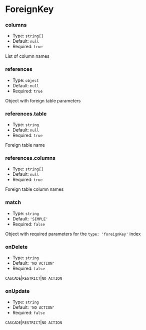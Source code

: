 # ForeignKey

### columns

- Type: `string[]`
- Default: `null`
- Required: `true`

List of column names

### references

- Type: `object`
- Default: `null`
- Required: `true`

Object with foreign table parameters

### references.table

- Type: `string`
- Default: `null`
- Required: `true`

Foreign table name

### references.columns

- Type: `string[]`
- Default: `null`
- Required: `true`

Foreign table column names

### match

- Type: `string`
- Default: `'SIMPLE'`
- Required: `false`

Object with required parameters for the `type: 'foreignKey'` index

### onDelete

- Type: `string`
- Default: `'NO ACTION'`
- Required: `false`

`CASCADE`&#124;`RESTRICT`&#124;`NO ACTION`

### onUpdate

- Type: `string`
- Default: `'NO ACTION'`
- Required: `false`

`CASCADE`&#124;`RESTRICT`&#124;`NO ACTION`

